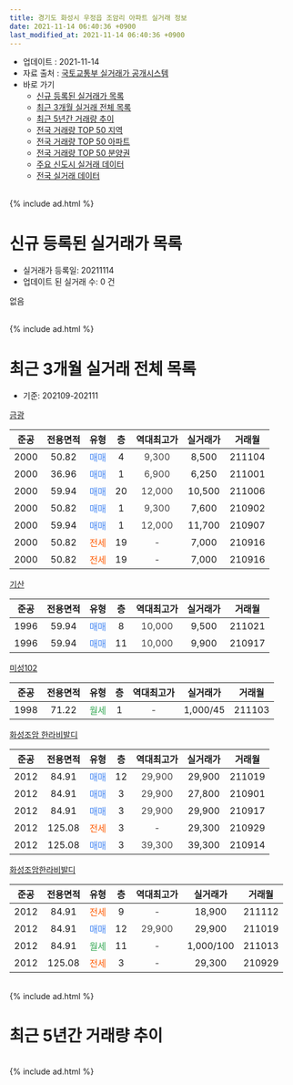 ```yaml
---
title: 경기도 화성시 우정읍 조암리 아파트 실거래 정보
date: 2021-11-14 06:40:36 +0900
last_modified_at: 2021-11-14 06:40:36 +0900
---
```


* 업데이트 : 2021-11-14
* 자료 출처 : [국토교통부 실거래가 공개시스템](http://rt.molit.go.kr)
* 바로 가기
    * [신규 등록된 실거래가 목록](#신규-등록된-실거래가-목록)
    * [최근 3개월 실거래 전체 목록](#최근-3개월-실거래-전체-목록)
    * [최근 5년간 거래량 추이](#최근-5년간-거래량-추이)
    * [전국 거래량 TOP 50 지역](https://inasie.github.io/apt-trade-info/최근-3개월-전국에서-가장-거래가-많이-발생한-지역)
    * [전국 거래량 TOP 50 아파트](https://inasie.github.io/apt-trade-info/최근-3개월-전국에서-가장-거래가-많이-발생한-아파트)
    * [전국 거래량 TOP 50 분양권](https://inasie.github.io/apt-trade-info/최근-3개월-전국에서-가장-거래가-많이-발생한-분양권)
    * [주요 신도시 실거래 데이터](https://inasie.github.io/apt-trade-info/주요-신도시)
    * [전국 실거래 데이터](https://inasie.github.io/apt-trade-info/전국)
<br>
{% include ad.html %}
<br>

# 신규 등록된 실거래가 목록
* 실거래가 등록일: 20211114
* 업데이트 된 실거래 수: 0 건

없음

<br>
{% include ad.html %}
<br>

# 최근 3개월 실거래 전체 목록
* 기준: 202109-202111


[금광](https://search.naver.com/search.naver?query=%EA%B2%BD%EA%B8%B0%EB%8F%84+%ED%99%94%EC%84%B1%EC%8B%9C+%EC%9A%B0%EC%A0%95%EC%9D%8D+%EC%A1%B0%EC%95%94%EB%A6%AC+%EA%B8%88%EA%B4%91)

|준공|전용면적|유형|층|역대최고가|실거래가|거래월|
|:---:|:---:|:---:|:---:|:---:|:---:|:---:|
|2000|50.82|<span style="color:#4285f3">매매</span>|4|<span style="color:#444444">9,300</span>|8,500|211104|
|2000|36.96|<span style="color:#4285f3">매매</span>|1|<span style="color:#444444">6,900</span>|6,250|211001|
|2000|59.94|<span style="color:#4285f3">매매</span>|20|<span style="color:#444444">12,000</span>|10,500|211006|
|2000|50.82|<span style="color:#4285f3">매매</span>|1|<span style="color:#444444">9,300</span>|7,600|210902|
|2000|59.94|<span style="color:#4285f3">매매</span>|1|<span style="color:#444444">12,000</span>|11,700|210907|
|2000|50.82|<span style="color:#ff5a00">전세</span>|19|<span style="color:#444444">-</span>|7,000|210916|
|2000|50.82|<span style="color:#ff5a00">전세</span>|19|<span style="color:#444444">-</span>|7,000|210916|

[기산](https://search.naver.com/search.naver?query=%EA%B2%BD%EA%B8%B0%EB%8F%84+%ED%99%94%EC%84%B1%EC%8B%9C+%EC%9A%B0%EC%A0%95%EC%9D%8D+%EC%A1%B0%EC%95%94%EB%A6%AC+%EA%B8%B0%EC%82%B0)

|준공|전용면적|유형|층|역대최고가|실거래가|거래월|
|:---:|:---:|:---:|:---:|:---:|:---:|:---:|
|1996|59.94|<span style="color:#4285f3">매매</span>|8|<span style="color:#444444">10,000</span>|9,500|211021|
|1996|59.94|<span style="color:#4285f3">매매</span>|11|<span style="color:#444444">10,000</span>|9,900|210917|

[미성102](https://search.naver.com/search.naver?query=%EA%B2%BD%EA%B8%B0%EB%8F%84+%ED%99%94%EC%84%B1%EC%8B%9C+%EC%9A%B0%EC%A0%95%EC%9D%8D+%EC%A1%B0%EC%95%94%EB%A6%AC+%EB%AF%B8%EC%84%B1102)

|준공|전용면적|유형|층|역대최고가|실거래가|거래월|
|:---:|:---:|:---:|:---:|:---:|:---:|:---:|
|1998|71.22|<span style="color:#34a853">월세</span>|1|<span style="color:#444444">-</span>|1,000/45|211103|

[화성조암 한라비발디](https://search.naver.com/search.naver?query=%EA%B2%BD%EA%B8%B0%EB%8F%84+%ED%99%94%EC%84%B1%EC%8B%9C+%EC%9A%B0%EC%A0%95%EC%9D%8D+%EC%A1%B0%EC%95%94%EB%A6%AC+%ED%99%94%EC%84%B1%EC%A1%B0%EC%95%94+%ED%95%9C%EB%9D%BC%EB%B9%84%EB%B0%9C%EB%94%94)

|준공|전용면적|유형|층|역대최고가|실거래가|거래월|
|:---:|:---:|:---:|:---:|:---:|:---:|:---:|
|2012|84.91|<span style="color:#4285f3">매매</span>|12|<span style="color:#444444">29,900</span>|29,900|211019|
|2012|84.91|<span style="color:#4285f3">매매</span>|3|<span style="color:#444444">29,900</span>|27,800|210901|
|2012|84.91|<span style="color:#4285f3">매매</span>|3|<span style="color:#444444">29,900</span>|29,900|210917|
|2012|125.08|<span style="color:#ff5a00">전세</span>|3|<span style="color:#444444">-</span>|29,300|210929|
|2012|125.08|<span style="color:#4285f3">매매</span>|3|<span style="color:#444444">39,300</span>|39,300|210914|

[화성조암한라비발디](https://search.naver.com/search.naver?query=%EA%B2%BD%EA%B8%B0%EB%8F%84+%ED%99%94%EC%84%B1%EC%8B%9C+%EC%9A%B0%EC%A0%95%EC%9D%8D+%EC%A1%B0%EC%95%94%EB%A6%AC+%ED%99%94%EC%84%B1%EC%A1%B0%EC%95%94%ED%95%9C%EB%9D%BC%EB%B9%84%EB%B0%9C%EB%94%94)

|준공|전용면적|유형|층|역대최고가|실거래가|거래월|
|:---:|:---:|:---:|:---:|:---:|:---:|:---:|
|2012|84.91|<span style="color:#ff5a00">전세</span>|9|<span style="color:#444444">-</span>|18,900|211112|
|2012|84.91|<span style="color:#4285f3">매매</span>|12|<span style="color:#444444">29,900</span>|29,900|211019|
|2012|84.91|<span style="color:#34a853">월세</span>|11|<span style="color:#444444">-</span>|1,000/100|211013|
|2012|125.08|<span style="color:#ff5a00">전세</span>|3|<span style="color:#444444">-</span>|29,300|210929|


<br>
{% include ad.html %}
<br>

# 최근 5년간 거래량 추이


<div style="width:100%;">
    <canvas id="deal_progress" height="200"></canvas>
</div>

<script>
new Chart(document.getElementById("deal_progress"), {
    type: 'line',
    data: {
        labels: ['201611','201612','201701','201702','201703','201704','201705','201706','201707','201708','201709','201710','201711','201712','201801','201802','201803','201804','201805','201806','201807','201808','201809','201810','201811','201812','201901','201902','201903','201904','201905','201906','201907','201908','201909','201910','201911','201912','202001','202002','202003','202004','202005','202006','202007','202008','202009','202010','202011','202012','202101','202102','202103','202104','202105','202106','202107','202108','202109','202110','202111'],
        datasets: [{
            label: '매매',
            pointRadius: 1,
            data: [11, 8, 5, 6, 8, 9, 9, 14, 7, 4, 14, 7, 7, 6, 5, 8, 10, 6, 5, 10, 7, 3, 8, 6, 6, 4, 7, 4, 7, 5, 5, 3, 4, 3, 6, 7, 4, 1, 4, 4, 9, 5, 10, 8, 4, 7, 10, 9, 7, 10, 7, 12, 5, 18, 27, 19, 6, 5, 6, 5, 1],
            borderColor: "rgba(255, 201, 14, 1)",
            backgroundColor: "rgba(255, 201, 14, 0.5)",
            fill: false,
            lineTension: 0
        },{
            label: '전월세',
            pointRadius: 1,
            data: [4, 3, 2, 3, 5, 5, 3, 3, 3, 3, 3, 1, 3, 1, 4, 4, 5, 4, 1, 5, 2, 4, 5, 6, 1, 4, 3, 2, 0, 2, 5, 2, 2, 0, 4, 7, 2, 2, 1, 6, 3, 3, 0, 3, 0, 2, 1, 5, 4, 0, 1, 1, 2, 3, 4, 4, 1, 3, 4, 1, 2],
            borderColor: "rgba(0, 141, 185, 1)",
            backgroundColor: "rgba(0, 141, 185, 0.5)",
            fill: false,
            lineTension: 0
        }
        ]
    },
    options: {
        responsive: true,
        title: {
            display: false
        },
        tooltips: {
            mode: 'index',
            intersect: false
        },
        hover: {
            mode: 'nearest',
            intersect: true
        },
        scales: {
            xAxes: [{
                display: true,
                scaleLabel: {
                    display: true,
                    labelString: '년/월'
                }
            }],
            yAxes: [{
                display: true,
                ticks: {
                    suggestedMin: 0,
                },
                scaleLabel: {
                    display: true,
                    labelString: '실거래 수'
                }
            }]
        }
    }
});

</script>


<br>
{% include ad.html %}
<br>

